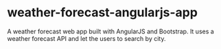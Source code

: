 # weather-forecast-angularjs-app
A weather forecast web app built with AngularJS and Bootstrap. It uses a weather forecast API and let the users to search by city.
